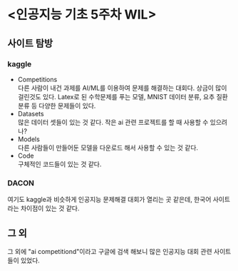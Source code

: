 # <인공지능 기초 5주차 WIL>

## 사이트 탐방

### kaggle
- Competitions   
다른 사람이 내건 과제를 AI/ML를 이용하여 문제를 해결하는 대회다. 상금이 많이 걸린것도 있다. Latex로 된 수학문제를 푸는 모델, MNIST 데이터 분류, 요추 질환 분류 등 다양한 문제들이 있다.
- Datasets   
많은 데이터 셋들이 있는 것 같다. 작은 ai 관련 프로젝트를 할 때 사용할 수 있으려나?
- Models   
다른 사람들이 만들어둔 모델을 다운로드 해서 사용할 수 있는 것 같다.
- Code   
구체적인 코드들이 있는 것 같다.

### DACON
여기도 kaggle과 비슷하게 인공지능 문제해결 대회가 열리는 곳 같은데, 한국어 사이트라는 차이점이 있는 것 같다. 

## 그 외
그 외에 "ai competitiond"이라고 구글에 검색 해보니 많은 인공지능 대회 관련 사이트들이 있었다. 